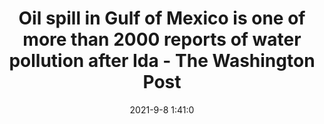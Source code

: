 ---
"title": "Oil spill in Gulf of Mexico is one of more than 2000 reports of water pollution after Ida - The Washington Post"
"date": "2021-9-8 1:41:0"
"feed_name": "GOOGLENEWS"
"feed_website": "https://news.google.com/search?q=drilling%2Bincident&hl=en-US&gl=US&ceid=US:en"
"feed_rss": "https://news.google.com/rss/search?q=drilling%2Bincident&hl=en-US&gl=US&ceid=US:en"
"link": "https://www.washingtonpost.com/climate-environment/2021/09/07/oil-spill-hurricane-ida/"
"file": "_posts/1-1-2021-c1318fd00ced5bd2fff3452acf86994514c65258.md"
"accident": "1"
"drilling": "1"
---